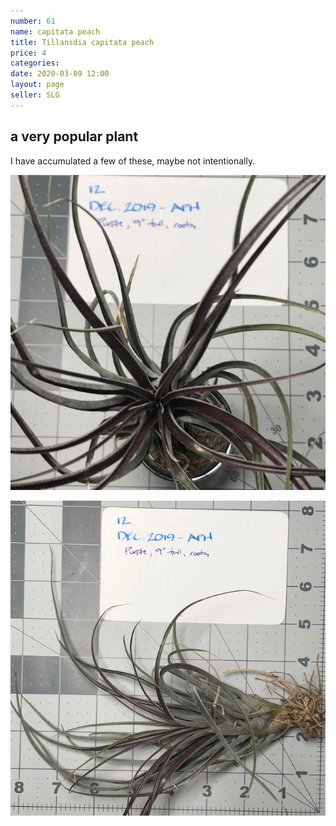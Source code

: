 ```yaml
---
number: 61
name: capitata peach
title: Tillansdia capitata peach
price: 4
categories:  
date: 2020-03-09 12:00
layout: page
seller: SLG
---
```

## a very popular plant

I have accumulated a few of these, maybe not intentionally.

!["Tillandsia capitata peach"](/i/IMG_5856.jpeg "Tillandsia capitata peach")

!["Tillandsia capitata peach"](/i/IMG_5857.jpeg "Tillandsia capitata peach")
